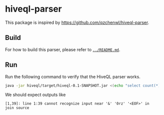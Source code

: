 # hiveql-parser

This package is inspired by https://github.com/qzchenwl/hiveql-parser.

## Build

For how to build this parser, please refer to [`../README.md`](../README.md).

## Run

Run the following command to verify that the HiveQL parser works.

```bash
java -jar hiveql/target/hiveql-0.1-SNAPSHOT.jar <(echo "select count(*) as count, myfield from &0rz") 2>/dev/null
```

We should expect outputs like

```
[1,39]: line 1:39 cannot recognize input near '&' '0rz' '<EOF>' in join source
```
